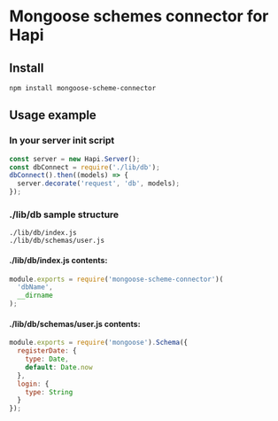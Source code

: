 # Mongoose schemes connector for Hapi

## Install

    npm install mongoose-scheme-connector

## Usage example

### In your server init script
```javascript
const server = new Hapi.Server();
const dbConnect = require('./lib/db');
dbConnect().then((models) => {
  server.decorate('request', 'db', models);
});
```

### ./lib/db sample structure

    ./lib/db/index.js
    ./lib/db/schemas/user.js

#### ./lib/db/index.js contents:

```javascript
module.exports = require('mongoose-scheme-connector')(
  'dbName',
  __dirname
);
```

#### ./lib/db/schemas/user.js contents:
```javascript
module.exports = require('mongoose').Schema({
  registerDate: {
    type: Date,
    default: Date.now
  },
  login: {
    type: String
  }
});
```
